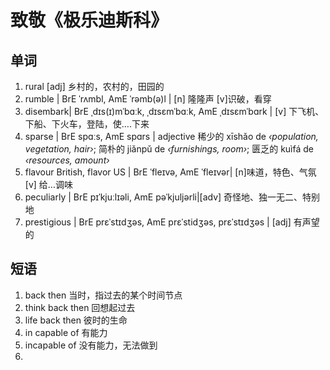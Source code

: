 # 致敬《极乐迪斯科》

## 单词

1. rural [adj] 乡村的，农村的，田园的
2. rumble | BrE ˈrʌmbl, AmE ˈrəmb(ə)l | [n] 隆隆声 [v]识破，看穿
3. disembark| BrE ˌdɪs(ɪ)mˈbɑːk, ˌdɪsɛmˈbɑːk, AmE ˌdɪsɛmˈbɑrk | [v] 下飞机、下船、下火车，登陆，使….下来
4. sparse | BrE spɑːs, AmE spɑrs | adjective 稀少的 xīshǎo de *‹population,* *vegetation,* *hair›*; 简朴的 jiǎnpǔ de *‹furnishings,* *room›*; 匮乏的 kuìfá de *‹resources,* *amount›*
5. flavour British, flavor US | BrE ˈfleɪvə, AmE ˈfleɪvər| [n]味道，特色、气氛 [v] 给…调味
6. peculiarly | BrE pɪˈkjuːlɪəli, AmE pəˈkjuljərli|[adv] 奇怪地、独一无二、特别地
7. prestigious | BrE prɛˈstɪdʒəs, AmE prɛˈstidʒəs, prɛˈstɪdʒəs | [adj] 有声望的

## 短语

1. back then 当时，指过去的某个时间节点
2. think back then 回想起过去
3. life back then 彼时的生命
4. in capable of 有能力
5. incapable of 没有能力，无法做到
6.
